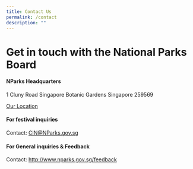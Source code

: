 ```yaml
---
title: Contact Us
permalink: /contact
description: ""
---
```

# Get in touch with the National Parks Board


#### NParks Headquarters
1 Cluny Road
Singapore Botanic Gardens
Singapore 259569

[Our Location](https://goo.gl/maps/EFF9uEqtTwu6ZQ2B6)
#### For festival inquiries
Contact: CIN@NParks.gov.sg

#### For General inquiries & Feedback
Contact: http://www.nparks.gov.sg/feedback